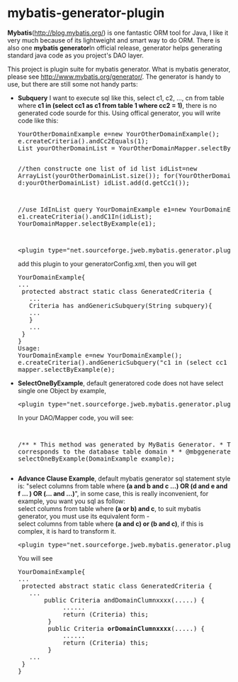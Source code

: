 # mybatis-generator-plugin
<b>Mybatis</b>(http://blog.mybatis.org/) is one fantastic ORM tool for Java, I like it very much because of its lightweight and smart way to do ORM. There is also one <b>mybatis generator</b>In official release, generator helps generating standard java code as you project's DAO layer. <br>

This project is plugin suite for mybatis generator. What is mybatis generator, please see http://www.mybatis.org/generator/. The generator is handy to use, but there are still some not handy parts:
<ul>
<li><b>Subquery</b> I want to execute sql like this, select c1, c2, ..., cn from table where <b>c1 in (select cc1 as c1 from table 1 where cc2 = 1)</b>, there is no generated code sourde for this. Using offical generator, you will write code like this:<br>
<pre>
YourOtherDomainExample e=new YourOtherDomainExample();
e.createCriteria().andCc2Equals(1);
List yourOtherDomainList = YourOtherDomainMapper.selectByExample(e);

//then constructe one list of id
list idList=new ArrayList(yourOtherDomainList.size());
for(YourOtherDomain d:yourOtherDomainList) idList.add(d.getCc1());

//use IdInList query
YourDomainExample e1=new YourDomainExample();
e1.createCriteria().andC1In(idList);
YourDomainMapper.selectByExample(e1);

</pre>
<pre>
&lt;plugin type="net.sourceforge.jweb.mybatis.generator.plugins.SubqueryCriteriaPlugin"/&gt; DO it
</pre>
add this plugin to your generatorConfig.xml, then you will get 
<pre>
YourDomainExample{
...
 protected abstract static class GeneratedCriteria {
   ...
   Criteria has andGenericSubquery(String subquery){
   ...
   }
   ...
 }
}
Usage:
YourDomainExample e=new YourDomainExample();
e.createCriteria().andGenericSubquery("c1 in (select cc1 as c1 from table 1 where cc2 = 10)");
mapper.selectByExample(e);
</pre>
</li>
<li>
<b>SelectOneByExample</b>, default generatored code does not have select single one Object by example, 
<pre>
&lt;plugin type="net.sourceforge.jweb.mybatis.generator.plugins.SelectOneByExamplePlugin"/&gt; DO it
</pre>
In your DAO/Mapper code, you will see:
<pre>

 /**
     * This method was generated by MyBatis Generator.
     * This method corresponds to the database table domain
     *
     * @mbggenerated
     */
    Domain selectOneByExample(DomainExample example);
</pre>
</li>
<li>
<b>Advance Clause Example</b>, default mybatis generator sql statement style is: "select columns from table where <b>(a and b and c ...) OR (d and e and f ... ) OR (... and ...)</b>", in some case, this is really inconvenient, for example, you want you sql as follow:<br>
select columns from table where <b>(a or b) and c</b>, to suit mybatis generator, you must use its equivalent form - <br>
select columns from table where <b>(a and c) or (b and c)</b>, if this is complex, it is hard to transform it.
<pre>
&lt;plugin type="net.sourceforge.jweb.mybatis.generator.plugins.AdvancedWhereClausePlugin"/&gt; DO it
</pre>
You will see
<pre>
YourDomainExample{
...
 protected abstract static class GeneratedCriteria {
   ...
       public Criteria andDomainClumnxxxx(.....) {
            ......
            return (Criteria) this;
        }
        public Criteria <b>orDomainClumnxxxx</b>(.....) {
            ......
            return (Criteria) this;
        }
   ...
 }
}
</pre>
</li>
</ul>
